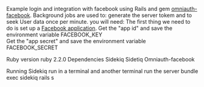 Example login and integration with facebook using Rails and gem [omniauth-facebook](https://github.com/mkdynamic/omniauth-facebook).
Background jobs are used to: generate the server tokem and to seek User data once per minute.
you will need:
  The first thing we need to do is set up a [Facebook application](http://developers.facebook.com/apps).
  Get the "app id" and save the environment variable		FACEBOOK_KEY  
  Get the "app secret" and save the environment variable	FACEBOOK_SECRET



Ruby version
  ruby 2.2.0
Dependencies
  Sidekiq
  Sidetiq
  Omniauth-facebook
  
Running
  Sidekiq run in a terminal and another terminal run the server
  bundle exec sidekiq
  rails s

